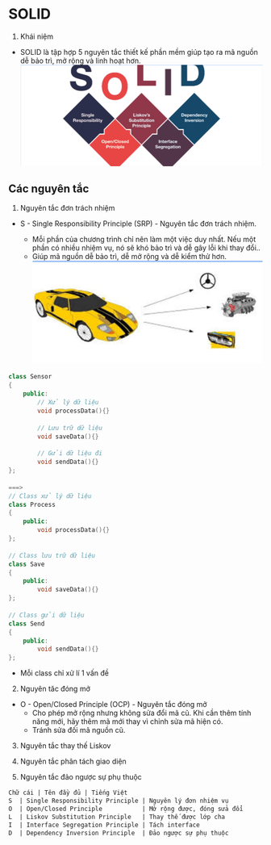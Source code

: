 # SOLID
1. Khái niệm
- SOLID là tập hợp 5 nguyên tắc thiết kế phần mềm giúp tạo ra mã nguồn dễ bảo trì, mở rộng và linh hoạt hơn.
![alt text](image.png)

## Các nguyên tắc

1. Nguyên tắc đơn trách nhiệm

- S - Single Responsibility Principle (SRP) - Nguyên tắc đơn trách nhiệm.

    - Mỗi phần của chương trình chỉ nên làm một việc duy nhất. Nếu một phần có nhiều nhiệm vụ, nó sẽ khó bảo trì và dễ gây lỗi khi thay đổi..
    - Giúp mã nguồn dễ bảo trì, dễ mở rộng và dễ kiểm thử hơn.
![alt text](image-1.png)

```cpp
class Sensor
{
    public:
        // Xử lý dữ liệu
        void processData(){}
       
        // Lưu trữ dữ liệu
        void saveData(){}

        // Gửi dữ liệu đi
        void sendData(){}
};

===>   
// Class xử lý dữ liệu
class Process
{
    public:
        void processData(){}
};

// Class lưu trữ dữ liệu
class Save
{
    public:
        void saveData(){}
};

// Class gửi dữ liệu
class Send
{
    public:
        void sendData(){}
};
```
* Mỗi class chỉ xử lí 1 vấn đề
2. Nguyên tăc đóng mở
- O - Open/Closed Principle (OCP) - Nguyên tắc đóng mở  
    - Cho phép mở rộng nhưng không sửa đổi mã cũ. Khi cần thêm tính năng mới, hãy thêm mã mới thay vì chỉnh sửa mã hiện có.
    - Tránh sửa đối mã nguồn cũ.

3. Nguyên tắc thay thế Liskov


4. Nguyên tắc phân tách giao diện

5. Nguyên tắc đảo ngược sự phụ thuộc

```
Chữ cái | Tên đầy đủ | Tiếng Việt
S  | Single Responsibility Principle | Nguyên lý đơn nhiệm vụ
O  | Open/Closed Principle           | Mở rộng được, đóng sửa đổi
L  | Liskov Substitution Principle   | Thay thế được lớp cha
I  | Interface Segregation Principle | Tách interface
D  | Dependency Inversion Principle  | Đảo ngược sự phụ thuộc
```